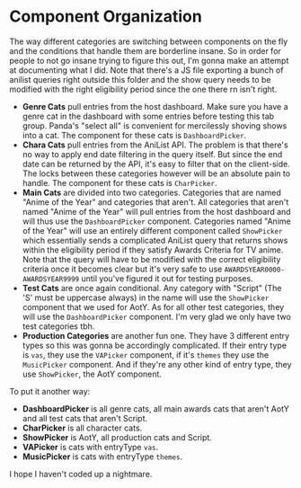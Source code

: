 # Component Organization

The way different categories are switching between components on the fly and the conditions that handle them are borderline insane. So in order for people to not go insane trying to figure this out, I'm gonna make an attempt at documenting what I did. Note that there's a JS file exporting a bunch of anilist queries right outside this folder and the show query needs to be modified with the right eligibility period since the one there rn isn't right.

- **Genre Cats** pull entries from the host dashboard. Make sure you have a genre cat in the dashboard with some entries before testing this tab group. Panda's "select all" is convenient for mercilessly shoving shows into a cat. The component for these cats is `DashboardPicker`.
- **Chara Cats** pull entries from the AniList API. The problem is that there's no way to apply end date filtering in the query itself. But since the end date can be returned by the API, it's easy to filter that on the client-side. The locks between these categories however will be an absolute pain to handle. The component for these cats is `CharPicker`.
- **Main Cats** are divided into two categories. Categories that are named "Anime of the Year" and categories that aren't. All categories that aren't named "Anime of the Year" will pull entries from the host dashboard and will thus use the `DashboardPicker` component. Categories named "Anime of the Year" will use an entirely different component called `ShowPicker` which essentially sends a complicated AniList query that returns shows within the eligibility period if they satisfy Awards Criteria for TV anime. Note that the query will have to be modified with the correct eligibility criteria once it becomes clear but it's very safe to use `AWARDSYEAR0000-AWARDSYEAR9999` until you've figured it out for testing purposes.
- **Test Cats** are once again conditional. Any category with "Script" (The 'S' must be uppercase always) in the name will use the `ShowPicker` component that we used for AotY. As for all other test categories, they will use the `DashboardPicker` component. I'm very glad we only have two test categories tbh.
- **Production Categories** are another fun one. They have 3 different entry types so  this was gonna be accordingly complicated. If their entry type is `vas`, they use the `VAPicker` component, if it's `themes` they use the `MusicPicker` component. And if they're any other kind of entry type, they use `ShowPicker`, the AotY component.

To put it another way:

- **DashboardPicker** is all genre cats, all main awards cats that aren't AotY and all test cats that aren't Script.
- **CharPicker** is all character cats.
- **ShowPicker** is AotY, all production cats and Script.
- **VAPicker** is cats with entryType `vas`.
- **MusicPicker** is cats with entryType `themes`.

I hope I haven't coded up a nightmare.
